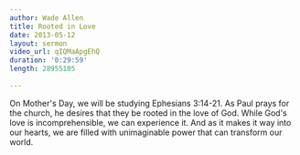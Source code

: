 ```yaml
--- 
author: Wade Allen 
title: Rooted in Love 
date: 2013-05-12 
layout: sermon
video_url: qIQMaApgEhQ
duration: '0:29:59'
length: 28955105
 
---
```


On Mother's Day, we will be studying Ephesians 3:14-21. As Paul prays for the church, he desires that they be rooted in the love of God. While God's love is incomprehensible, we can experience it. And as it makes it way into our hearts, we are filled with unimaginable power that can transform our world.